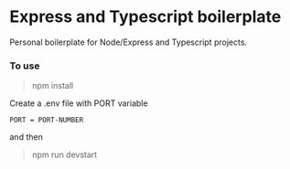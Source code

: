 # Express and Typescript boilerplate

Personal boilerplate for Node/Express and Typescript projects.

### To use

> npm install

Create a .env file with PORT variable

`PORT = PORT-NUMBER`

and then

> npm run devstart
